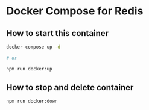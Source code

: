 # Docker Compose for Redis

## How to start this container

```bash
docker-compose up -d

# or

npm run docker:up
```

## How to stop and delete container

```bash
npm run docker:down
```
